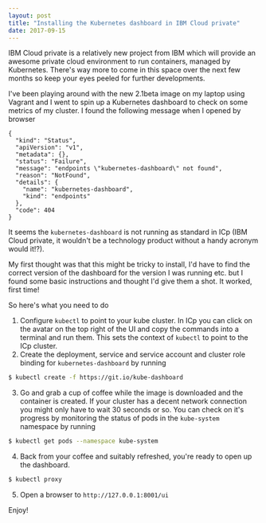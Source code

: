 ```yaml
---
layout: post
title: "Installing the Kubernetes dashboard in IBM Cloud private"
date: 2017-09-15
---
```


IBM Cloud private is a relatively new project from IBM which will
provide an awesome private cloud environment to run containers,
managed by Kubernetes. There's way more to come in this space
over the next few months so keep your eyes peeled for further
developments.

I've been playing around with the new 2.1beta image on my laptop
using Vagrant and I went to spin up a Kubernetes dashboard to check
on some metrics of my cluster. I found the following message when I
opened by browser

```
{
  "kind": "Status",
  "apiVersion": "v1",
  "metadata": {},
  "status": "Failure",
  "message": "endpoints \"kubernetes-dashboard\" not found",
  "reason": "NotFound",
  "details": {
    "name": "kubernetes-dashboard",
    "kind": "endpoints"
  },
  "code": 404
}
```

It seems the `kubernetes-dashboard` is not running as standard in ICp
(IBM Cloud private, it wouldn't be a technology product without a handy
acronym would it!?).

My first thought was that this might be tricky to install, I'd have to
find the correct version of the dashboard for the version I was running etc.
but I found some basic instructions and thought I'd give them a shot.
It worked, first time!

So here's what you need to do

1. Configure `kubectl` to point to your kube cluster. In ICp you can click
on the avatar on the top right of the UI and copy the commands into a terminal
and run them. This sets the context of `kubectl` to point to the ICp cluster.
2. Create the deployment, service and service account and cluster role binding
for `kubernetes-dashboard` by running

```bash
$ kubectl create -f https://git.io/kube-dashboard
```
3. Go and grab a cup of coffee while the image is downloaded and the container
is created. If your cluster has a decent network connection you might only
have to wait 30 seconds or so. You can check on it's progress by monitoring the
status of pods in the `kube-system` namespace by running

```bash
$ kubectl get pods --namespace kube-system
```
4. Back from your coffee and suitably refreshed, you're ready to open up the dashboard.

```bash
$ kubectl proxy
```
5. Open a browser to `http://127.0.0.1:8001/ui`

Enjoy!
